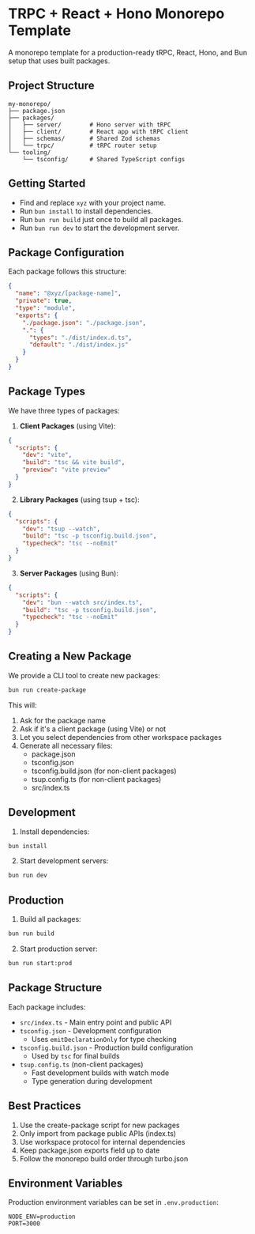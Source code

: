 # TRPC + React + Hono Monorepo Template

A monorepo template for a production-ready tRPC, React, Hono, and Bun setup that uses built packages.

## Project Structure

```
my-monorepo/
├── package.json
├── packages/
│   ├── server/        # Hono server with tRPC
│   ├── client/        # React app with tRPC client
│   ├── schemas/       # Shared Zod schemas
│   └── trpc/          # tRPC router setup
└── tooling/
    └── tsconfig/      # Shared TypeScript configs
```

## Getting Started

* Find and replace `xyz` with your project name.
* Run `bun install` to install dependencies.
* Run `bun run build` just once to build all packages.
* Run `bun run dev` to start the development server.

## Package Configuration

Each package follows this structure:

```json
{
  "name": "@xyz/[package-name]",
  "private": true,
  "type": "module",
  "exports": {
    "./package.json": "./package.json",
    ".": {
      "types": "./dist/index.d.ts",
      "default": "./dist/index.js"
    }
  }
}
```

## Package Types

We have three types of packages:

1. **Client Packages** (using Vite):
```json
{
  "scripts": {
    "dev": "vite",
    "build": "tsc && vite build",
    "preview": "vite preview"
  }
}
```

2. **Library Packages** (using tsup + tsc):
```json
{
  "scripts": {
    "dev": "tsup --watch",
    "build": "tsc -p tsconfig.build.json",
    "typecheck": "tsc --noEmit"
  }
}
```

3. **Server Packages** (using Bun):
```json
{
  "scripts": {
    "dev": "bun --watch src/index.ts",
    "build": "tsc -p tsconfig.build.json",
    "typecheck": "tsc --noEmit"
  }
}
```

## Creating a New Package

We provide a CLI tool to create new packages:

```bash
bun run create-package
```

This will:
1. Ask for the package name
2. Ask if it's a client package (using Vite) or not
3. Let you select dependencies from other workspace packages
4. Generate all necessary files:
   - package.json
   - tsconfig.json
   - tsconfig.build.json (for non-client packages)
   - tsup.config.ts (for non-client packages)
   - src/index.ts

## Development

1. Install dependencies:
```bash
bun install
```

2. Start development servers:
```bash
bun run dev
```

## Production

1. Build all packages:
```bash
bun run build
```

2. Start production server:
```bash
bun run start:prod
```

## Package Structure

Each package includes:

- `src/index.ts` - Main entry point and public API
- `tsconfig.json` - Development configuration
  - Uses `emitDeclarationOnly` for type checking
- `tsconfig.build.json` - Production build configuration
  - Used by `tsc` for final builds
- `tsup.config.ts` (non-client packages)
  - Fast development builds with watch mode
  - Type generation during development

## Best Practices

1. Use the create-package script for new packages
2. Only import from package public APIs (index.ts)
3. Use workspace protocol for internal dependencies
4. Keep package.json exports field up to date
5. Follow the monorepo build order through turbo.json

## Environment Variables

Production environment variables can be set in `.env.production`:
```env
NODE_ENV=production
PORT=3000